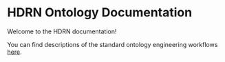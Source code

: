 # HDRN Ontology Documentation

[//]: # "This file is meant to be edited by the ontology maintainer."

Welcome to the HDRN documentation!

You can find descriptions of the standard ontology engineering workflows [here](odk-workflows/index.md).
